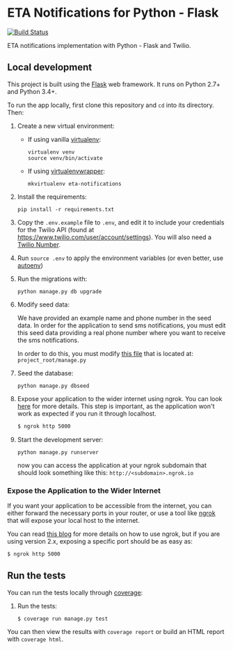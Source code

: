 # ETA Notifications for Python - Flask
[![Build Status](https://travis-ci.org/TwilioDevEd/eta-notifications-flask.svg?branch=master)](https://travis-ci.org/TwilioDevEd/eta-notifications-flask)

ETA notifications implementation with Python - Flask and Twilio.

## Local development

This project is built using the [Flask](http://flask.pocoo.org/) web framework. It runs on Python 2.7+ and Python 3.4+.

To run the app locally, first clone this repository and `cd` into its directory. Then:

1. Create a new virtual environment:
    - If using vanilla [virtualenv](https://virtualenv.pypa.io/en/latest/):

        ```
        virtualenv venv
        source venv/bin/activate
        ```

    - If using [virtualenvwrapper](https://virtualenvwrapper.readthedocs.org/en/latest/):

        ```
        mkvirtualenv eta-notifications
        ```

1. Install the requirements:

    ```
    pip install -r requirements.txt
    ```

1. Copy the `.env.example` file to `.env`, and edit it to include your credentials
   for the Twilio API (found at https://www.twilio.com/user/account/settings). You
   will also need a [Twilio Number](https://www.twilio.com/user/account/phone-numbers/incoming).
1. Run `source .env` to apply the environment variables (or even better, use [autoenv](https://github.com/kennethreitz/autoenv))

1. Run the migrations with:

    ```
    python manage.py db upgrade
    ```

1. Modify seed data:

   We have provided an example name and phone number in the seed data. In order for
   the application to send sms notifications, you must edit this seed data providing
   a real phone number where you want to receive the sms notifications.

   In order to do this, you must modify
   [this file](https://github.com/TwilioDevEd/eta-notifications-laravel/blob/master/database/seeds/OrdersTableSeeder.php)
   that is located at: `project_root/manage.py`

1. Seed the database:

   ```
   python manage.py dbseed
   ```

1. Expose your application to the wider internet using ngrok. You can look
   [here](#expose-the-application-to-the-wider-internet) for more details. This step
   is important, as the application won't work as expected if you run it through
   localhost.

   ```bash
   $ ngrok http 5000
   ```

1. Start the development server:

    ```
    python manage.py runserver
    ```

    now you can access the application at your ngrok subdomain that should look
    something like this: `http://<subdomain>.ngrok.io`

### Expose the Application to the Wider Internet

If you want your application to be accessible from the internet, you can either
forward the necessary ports in your router, or use a tool like
[ngrok](https://ngrok.com/) that will expose your local host to the internet.

You can read [this blog](https://www.twilio.com/blog/2015/09/6-awesome-reasons-to-use-ngrok-when-testing-webhooks.html)
for more details on how to use ngrok, but if you are using version 2.x, exposing
a specific port should be as easy as:

```bash
$ ngrok http 5000
```

## Run the tests

You can run the tests locally through [coverage](http://coverage.readthedocs.org/):

1. Run the tests:

    ```
    $ coverage run manage.py test
    ```

You can then view the results with `coverage report` or build an HTML report with `coverage html`.
